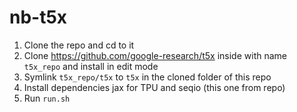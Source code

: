 # nb-t5x

1. Clone the repo and cd to it
2. Clone https://github.com/google-research/t5x inside with name `t5x_repo` and install in edit mode
3. Symlink `t5x_repo/t5x` to `t5x` in the cloned folder of this repo
3. Install dependencies jax for TPU and seqio (this one from repo)
4. Run `run.sh`
